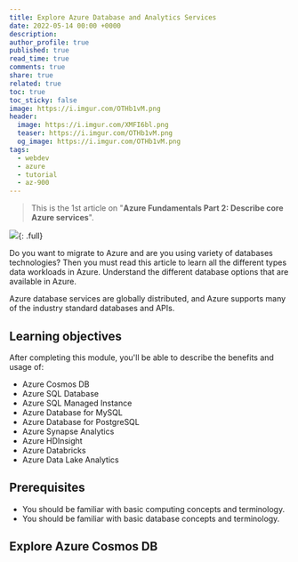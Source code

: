 ```yaml
---
title: Explore Azure Database and Analytics Services
date: 2022-05-14 00:00 +0000
description:
author_profile: true
published: true
read_time: true
comments: true
share: true
related: true
toc: true
toc_sticky: false
image: https://i.imgur.com/OTHb1vM.png
header:
  image: https://i.imgur.com/XMFI6bl.png
  teaser: https://i.imgur.com/OTHb1vM.png
  og_image: https://i.imgur.com/OTHb1vM.png
tags:
  - webdev
  - azure
  - tutorial
  - az-900
---
```


> This is the 1st article on "**Azure Fundamentals Part 2: Describe core Azure services**".

![](https://i.imgur.com/PkGHO9t.png){: .full}

Do you want to migrate to Azure and are you using variety of databases technologies? Then you must read this article to learn all the different types data workloads in Azure. Understand the different database options that are available in Azure.

Azure database services are globally distributed, and Azure supports many of the industry standard databases and APIs.

## Learning objectives

After completing this module, you'll be able to describe the benefits and usage of:

- Azure Cosmos DB
- Azure SQL Database
- Azure SQL Managed Instance
- Azure Database for MySQL
- Azure Database for PostgreSQL
- Azure Synapse Analytics
- Azure HDInsight
- Azure Databricks
- Azure Data Lake Analytics

## Prerequisites
- You should be familiar with basic computing concepts and terminology.
- You should be familiar with basic database concepts and terminology.

## Explore Azure Cosmos DB